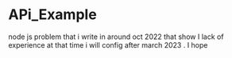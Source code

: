 # APi_Example
node js problem that i write in around oct 2022 that show I lack of experience at that time i will config after march 2023 . I hope
